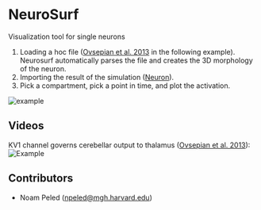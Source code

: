 # NeuroSurf
Visualization tool for single neurons

1. Loading a hoc file ([Ovsepian et al. 2013](https://senselab.med.yale.edu/ModelDB/ShowModel.cshtml?model=150024&file=/CNModel_May2013/DCN_morph.hoc#tabs-2) in the following example). Neurosurf automatically parses the file and creates the 3D morphology of the neuron.
2. Importing the result of the simulation ([Neuron](http://neuron.duke.edu/)).
3. Pick a compartment, pick a point in time, and plot the activation.

![example](https://cloud.githubusercontent.com/assets/1643819/18319079/4381cdbe-74f2-11e6-898c-105529301133.png)

## Videos
KV1 channel governs cerebellar output to thalamus ([Ovsepian et al. 2013](https://senselab.med.yale.edu/ModelDB/ShowModel.cshtml?model=150024&file=/CNModel_May2013/DCN_morph.hoc#tabs-2)):
![Example](https://cloud.githubusercontent.com/assets/1643819/18318800/109a5e26-74f1-11e6-874f-7a0722e0f692.gif "Voltage propagation after a spike")

## Contributors
- Noam Peled (npeled@mgh.harvard.edu)

